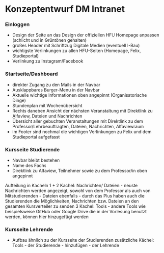 # Konzeptentwurf DM Intranet

### Einloggen
- Design der Seite an das Design der offiziellen HFU Homepage anpassen (schlicht und in Grüntönen gehalten)
- großes Header mit Schriftzug Digitale Medien (eventuell I-Bau)
- wichtigste Verlinkungen zu allen HFU-Seiten (Homepage, Felix, Studieportal)
- Verlinkung zu Instagram/Facebook

### Startseite/Dashboard
- direkter Zugang zu den Mails in der Navbar
- Ausklappbares Burger-Menu in der Navbar
- Aktuelle wichtige Informationen oben angepinnt (Organisatorische Dinge)
- Stundenplan mit Wochenübersicht 
- Rechts daneben Ansicht der nächsten Veranstaltung mit Direktlink zu Alfaview, Dateien und Nachrichten
- Übersicht aller gebuchten Veranstaltungen mit Direktlink zu dem Professor/Lehrbeauftragten, Dateien, Nachrichten, Alfaviewraum
- im Footer sind nochmal die wichtigen Verlinkungen zu Felix und dem Studieportal aufgefasst

### Kursseite Studierende
- Navbar bleibt bestehen
- Name des Fachs 
- Direktlink zu Alfaview, Teilnehmer sowie zu dem Professor/in oben angepinnt

Aufteilung in Kacheln 
1 + 2 Kachel: Nachrichten/ Dateien
		- neuste Nachrichten werden angezeigt, sowohl von dem Professor als auch von Mitstudierenden
		- Dateien ebenfalls 
		- durch das Plus haben auch die Studierenden die Möglichkeiten, Nachrichten bzw. Dateien an den gesamten 			Kursverteiler zu senden
 3 Kachel: Tools
		- andere Tools wie beispielsweise GitHub oder Google Drive die in der Vorlesung benutzt werden, können hier 			hinzugefügt werden


### Kursseite Lehrende

- Aufbau ähnlich zu der Kursseite der Studierenden
zusätzliche Kächel: Tools
			- der Studierende
			- hinzufügen 
			- der Lehrende

